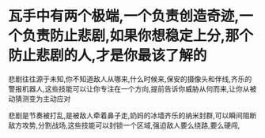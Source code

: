 # 瓦手中有两个极端,一个负责创造奇迹,一个负责防止悲剧,如果你想稳定上分,那个防止悲剧的人,才是你最该了解的


悲剧往往源于未知,你不知道敌人从哪来,什么时候来,保安的摄像头和伴线,齐乐的警报机器人,这些技能可以让你专注在一个方向,提前告诉你威胁从何而来,让你从被动猜测变为主动应对

悲剧是节奏被打乱,是被敌人牵着鼻子走,奶妈的冰墙齐乐的纳米封群,可以瞬间阻断敌方攻势,分割战场,这些技能可以封锁一个区域,强迫敌人要么绕路,要么硬闯,
